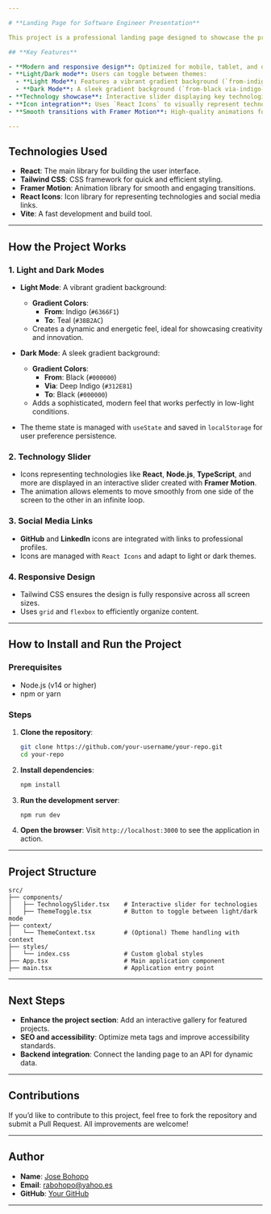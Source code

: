 ```yaml
---

# **Landing Page for Software Engineer Presentation**

This project is a professional landing page designed to showcase the profile of a **Mid-Senior Software Engineer**. The page is optimized to highlight skills, experience, and technologies in a modern and professional way, with support for **light/dark mode**.

## **Key Features**

- **Modern and responsive design**: Optimized for mobile, tablet, and desktop devices.
- **Light/Dark mode**: Users can toggle between themes:
  - **Light Mode**: Features a vibrant gradient background (`from-indigo-500 to-teal-400`) for a dynamic and visually engaging appearance.
  - **Dark Mode**: A sleek gradient background (`from-black via-indigo-900 to-black`) for a sophisticated and modern look.
- **Technology showcase**: Interactive slider displaying key technologies.
- **Icon integration**: Uses `React Icons` to visually represent technologies and social media links.
- **Smooth transitions with Framer Motion**: High-quality animations for a professional touch.

---
```


## **Technologies Used**

- **React**: The main library for building the user interface.
- **Tailwind CSS**: CSS framework for quick and efficient styling.
- **Framer Motion**: Animation library for smooth and engaging transitions.
- **React Icons**: Icon library for representing technologies and social media links.
- **Vite**: A fast development and build tool.

---

## **How the Project Works**

### **1. Light and Dark Modes**
- **Light Mode**: A vibrant gradient background:
  - **Gradient Colors**: 
    - **From**: Indigo (`#6366F1`)
    - **To**: Teal (`#38B2AC`)
  - Creates a dynamic and energetic feel, ideal for showcasing creativity and innovation.

- **Dark Mode**: A sleek gradient background:
  - **Gradient Colors**:
    - **From**: Black (`#000000`)
    - **Via**: Deep Indigo (`#312E81`)
    - **To**: Black (`#000000`)
  - Adds a sophisticated, modern feel that works perfectly in low-light conditions.

- The theme state is managed with `useState` and saved in `localStorage` for user preference persistence.

### **2. Technology Slider**
- Icons representing technologies like **React**, **Node.js**, **TypeScript**, and more are displayed in an interactive slider created with **Framer Motion**.
- The animation allows elements to move smoothly from one side of the screen to the other in an infinite loop.

### **3. Social Media Links**
- **GitHub** and **LinkedIn** icons are integrated with links to professional profiles.
- Icons are managed with `React Icons` and adapt to light or dark themes.

### **4. Responsive Design**
- Tailwind CSS ensures the design is fully responsive across all screen sizes.
- Uses `grid` and `flexbox` to efficiently organize content.

---

## **How to Install and Run the Project**

### **Prerequisites**
- Node.js (v14 or higher)
- npm or yarn

### **Steps**
1. **Clone the repository**:
   ```bash
   git clone https://github.com/your-username/your-repo.git
   cd your-repo
   ```

2. **Install dependencies**:
   ```bash
   npm install
   ```

3. **Run the development server**:
   ```bash
   npm run dev
   ```

4. **Open the browser**:
   Visit `http://localhost:3000` to see the application in action.

---

## **Project Structure**

```
src/
├── components/
│   ├── TechnologySlider.tsx    # Interactive slider for technologies
│   ├── ThemeToggle.tsx         # Button to toggle between light/dark mode
├── context/
│   └── ThemeContext.tsx        # (Optional) Theme handling with context
├── styles/
│   └── index.css               # Custom global styles
├── App.tsx                     # Main application component
├── main.tsx                    # Application entry point
```

---

## **Next Steps**

- **Enhance the project section**: Add an interactive gallery for featured projects.
- **SEO and accessibility**: Optimize meta tags and improve accessibility standards.
- **Backend integration**: Connect the landing page to an API for dynamic data.

---

## **Contributions**

If you’d like to contribute to this project, feel free to fork the repository and submit a Pull Request. All improvements are welcome!

---

## **Author**

- **Name**: [Jose Bohopo](https://es.linkedin.com/in/jose-bohopo)
- **Email**: rabohopo@yahoo.es
- **GitHub**: [Your GitHub](https://github.com/JoseBohopo)

---